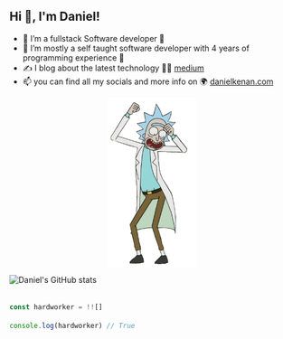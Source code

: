 ## **Hi 👋, I'm Daniel!**

- 👀 I’m a fullstack Software developer :cartwheeling:
- 🌱 I’m mostly a self taught software developer with 4 years of programming experience :brain:
- :writing_hand: I blog about the latest technology  :man_teacher: [medium](https://www.medium.com/@sdanielkenan)
- 📫 you can find all my socials and more info on :earth_africa: [danielkenan.com](http://www.danielkenan.com) 

<p align="center"> 
<img src="rick dance.gif" style="width:auto;height:300px;display:block" align="center" />
</p>

![Daniel's GitHub stats](https://github-readme-stats.vercel.app/api?username=daniel-kenan&theme=github_dark&hide_border=True)


```js

const hardworker = !![]

console.log(hardworker) // True 

```
